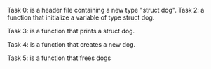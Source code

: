 Task 0: is a header file containing a new type "struct dog".
Task 2: a function that initialize a variable of type struct dog.

Task 3: is a function that prints a struct dog.

Task 4: is a function that creates a new dog.

Task 5: is a function that frees dogs

